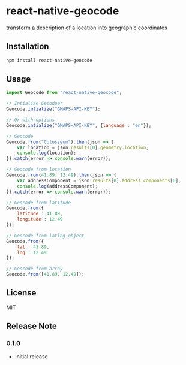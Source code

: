 # react-native-geocode

transform a description of a location into geographic coordinates

## Installation

```sh
npm install react-native-geocode
```

## Usage

```js
import Geocode from "react-native-geocode";

// Intialize Gecodoer
Geocode.intialize("GMAPS-API-KEY");

// Or with options 
Geocode.intialize("GMAPS-API-KEY", {language : "en"});

// Geocode
Geocode.from("Colosseum").then(json => {
    var location = json.results[0].geometry.location;
    console.log(location);
}).catch(error => console.warn(error));

// Geocode from location
Geocode.from(41.89, 12.49).then(json => {
    var addressComponent = json.results[0].address_components[0];
    console.log(addressComponent);
}).catch(error => console.warn(error));

// Geocode from latitude
Geocode.from({
	latitude : 41.89,
	longitude : 12.49
});

// Geocode from latlng object
Geocode.from({
	lat : 41.89,
	lng : 12.49
});

// Geocode from array
Geocode.from([41.89, 12.49]);
```

## License

MIT
## Release Note


### 0.1.0

- Initial release